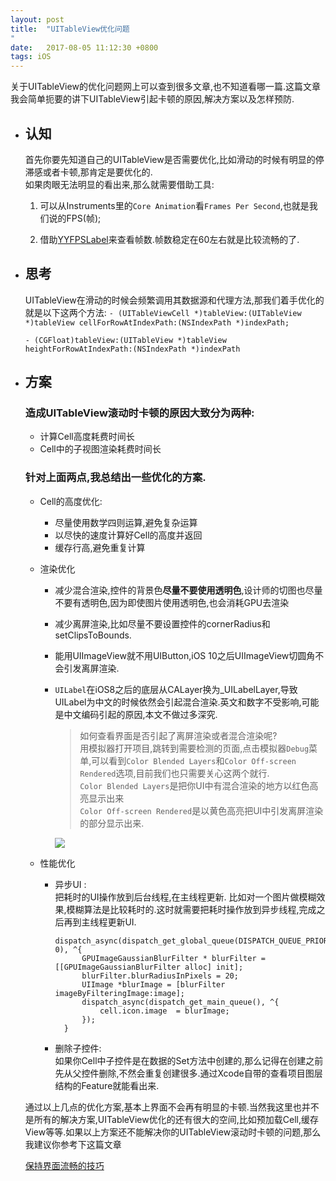 ```yaml
---
layout: post
title:  "UITableView优化问题
"
date:   2017-08-05 11:12:30 +0800
tags: iOS
---
```

关于UITableView的优化问题网上可以查到很多文章,也不知道看哪一篇.这篇文章我会简单扼要的讲下UITableView引起卡顿的原因,解决方案以及怎样预防.

- ## 认知

  首先你要先知道自己的UITableView是否需要优化,比如滑动的时候有明显的停滞感或者卡顿,那肯定是要优化的.  
  如果肉眼无法明显的看出来,那么就需要借助工具: 
  
    1. 可以从Instruments里的`Core Animation`看`Frames Per Second`,也就是我们说的FPS(帧);  
    
    2. 借助[YYFPSLabel](https://github.com/yehot/YYFPSLabel)来查看帧数.帧数稳定在60左右就是比较流畅的了.


- ## 思考
  UITableView在滑动的时候会频繁调用其数据源和代理方法,那我们着手优化的就是以下这两个方法:
  `- (UITableViewCell *)tableView:(UITableView *)tableView cellForRowAtIndexPath:(NSIndexPath *)indexPath;`
  
  `- (CGFloat)tableView:(UITableView *)tableView heightForRowAtIndexPath:(NSIndexPath *)indexPath`

- ## 方案
  ### 造成UITableView滚动时卡顿的原因大致分为两种:  
  
  - 计算Cell高度耗费时间长
  - Cell中的子视图渲染耗费时间长
  
  ### 针对上面两点,我总结出一些优化的方案.

  - Cell的高度优化: 
    - 尽量使用数学四则运算,避免复杂运算
    - 以尽快的速度计算好Cell的高度并返回
    - 缓存行高,避免重复计算
  
  - 渲染优化  
  
    - 减少混合渲染,控件的背景色**尽量不要使用透明色**,设计师的切图也尽量不要有透明色,因为即使图片使用透明色,也会消耗GPU去渲染
    - 减少离屏渲染,比如尽量不要设置控件的cornerRadius和setClipsToBounds.  
    - 能用UIImageView就不用UIButton,iOS 10之后UIImageView切圆角不会引发离屏渲染.
    - `UILabel`在iOS8之后的底层从CALayer换为_UILabelLayer,导致UILabel为中文的时候依然会引起混合渲染.英文和数字不受影响,可能是中文编码引起的原因,本文不做过多深究.
      > 如何查看界面是否引起了离屏渲染或者混合渲染呢?  
      用模拟器打开项目,跳转到需要检测的页面,点击模拟器`Debug`菜单,可以看到`Color Blended Layers`和`Color Off-screen Rendered`选项,目前我们也只需要关心这两个就行.    
      `Color Blended Layers`是把你UI中有混合渲染的地方以红色高亮显示出来  
      `Color Off-screen Rendered`是以黄色高亮把UI中引发离屏渲染的部分显示出来.

      ![](http://oclnty4pg.bkt.clouddn.com/1512720271555.jpg?imageView2/0/w/300/q/100)

  - 性能优化
    - 异步UI :  
    把耗时的UI操作放到后台线程,在主线程更新.
    比如对一个图片做模糊效果,模糊算法是比较耗时的.这时就需要把耗时操作放到异步线程,完成之后再到主线程更新UI.

          dispatch_async(dispatch_get_global_queue(DISPATCH_QUEUE_PRIORITY_HIGH, 0), ^{
                GPUImageGaussianBlurFilter * blurFilter = [[GPUImageGaussianBlurFilter alloc] init];
                blurFilter.blurRadiusInPixels = 20;
                UIImage *blurImage = [blurFilter imageByFilteringImage:image];
                dispatch_async(dispatch_get_main_queue(), ^{
                    cell.icon.image  = blurImage;
                });
            }
    - 删除子控件:   
    如果你Cell中子控件是在数据的Set方法中创建的,那么记得在创建之前先从父控件删除,不然会重复创建很多.通过Xcode自带的查看项目图层结构的Feature就能看出来.
  
  通过以上几点的优化方案,基本上界面不会再有明显的卡顿.当然我这里也并不是所有的解决方案,UITableView优化的还有很大的空间,比如预加载Cell,缓存View等等.如果以上方案还不能解决你的UITableView滚动时卡顿的问题,那么我建议你参考下这篇文章   
  
  [保持界面流畅的技巧](https://blog.ibireme.com/2015/11/12/smooth_user_interfaces_for_ios/)